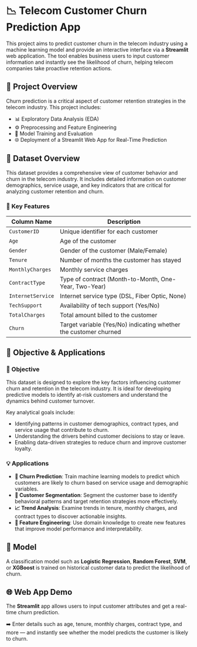 # 📉 Telecom Customer Churn Prediction App

This project aims to predict customer churn in the telecom industry using a machine learning model and provide an interactive interface via a **Streamlit** web application. The tool enables business users to input customer information and instantly see the likelihood of churn, helping telecom companies take proactive retention actions.


## 🚀 Project Overview

Churn prediction is a critical aspect of customer retention strategies in the telecom industry. This project includes:

- 📊 Exploratory Data Analysis (EDA)
- ⚙️ Preprocessing and Feature Engineering
- 🧠 Model Training and Evaluation
- 🌐 Deployment of a Streamlit Web App for Real-Time Prediction


## 📂 Dataset Overview

This dataset provides a comprehensive view of customer behavior and churn in the telecom industry. It includes detailed information on customer demographics, service usage, and key indicators that are critical for analyzing customer retention and churn.

### 🔑 Key Features

| Column Name       | Description                                                       |
|-------------------|-------------------------------------------------------------------|
| `CustomerID`      | Unique identifier for each customer                               |
| `Age`             | Age of the customer                                               |
| `Gender`          | Gender of the customer (Male/Female)                              |
| `Tenure`          | Number of months the customer has stayed                          |
| `MonthlyCharges`  | Monthly service charges                                           |
| `ContractType`    | Type of contract (Month-to-Month, One-Year, Two-Year)             |
| `InternetService` | Internet service type (DSL, Fiber Optic, None)                    |
| `TechSupport`     | Availability of tech support (Yes/No)                             |
| `TotalCharges`    | Total amount billed to the customer                               |
| `Churn`           | Target variable (Yes/No) indicating whether the customer churned  |


## 🎯 Objective & Applications

### 🎯 Objective

This dataset is designed to explore the key factors influencing customer churn and retention in the telecom industry. It is ideal for developing predictive models to identify at-risk customers and understand the dynamics behind customer turnover.

Key analytical goals include:

- Identifying patterns in customer demographics, contract types, and service usage that contribute to churn.
- Understanding the drivers behind customer decisions to stay or leave.
- Enabling data-driven strategies to reduce churn and improve customer loyalty.

### 💡 Applications

- **🔮 Churn Prediction**: Train machine learning models to predict which customers are likely to churn based on service usage and demographic variables.
- **👥 Customer Segmentation**: Segment the customer base to identify behavioral patterns and target retention strategies more effectively.
- **📈 Trend Analysis**: Examine trends in tenure, monthly charges, and contract types to discover actionable insights.
- **🧰 Feature Engineering**: Use domain knowledge to create new features that improve model performance and interpretability.


## 🧠 Model

A classification model such as **Logistic Regression**, **Random Forest**, **SVM**, or **XGBoost** is trained on historical customer data to predict the likelihood of churn.


## 🌐 Web App Demo

The **Streamlit** app allows users to input customer attributes and get a real-time churn prediction.

➡️ Enter details such as age, tenure, monthly charges, contract type, and more — and instantly see whether the model predicts the customer is likely to churn.





